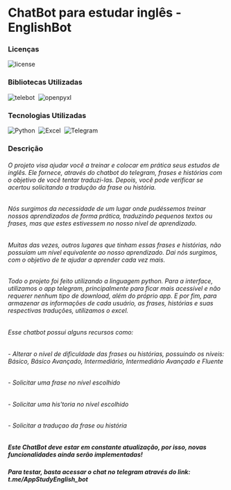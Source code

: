 # ChatBot para estudar inglês - EnglishBot
 
### Licenças
![license](https://img.shields.io/badge/license-MIT-brightgreen)&nbsp;

### Bibliotecas Utilizadas
![telebot](https://img.shields.io/badge/library-telebot_0.0.5-brightgreen)&nbsp; ![openpyxl](https://img.shields.io/badge/library-openpyxl_3.1.2-brightgreen)&nbsp;

### Tecnologias Utilizadas
![Python](https://img.shields.io/badge/Python-3.12.2-brightgreen)&nbsp; ![Excel](https://img.shields.io/badge/Excel-%2319B201)&nbsp; ![Telegram](https://img.shields.io/badge/Telegram-%234A93E6)&nbsp;

### Descrição

###### O projeto visa ajudar você a treinar e colocar em prática seus estudos de inglês. Ele fornece, através do chatbot do telegram, frases e histórias com o objetivo de você tentar traduzi-las. Depois, você pode verificar se acertou solicitando a tradução da frase ou história.

###### Nós surgimos da necessidade de um lugar onde pudéssemos treinar nossos aprendizados de forma prática, traduzindo pequenos textos ou frases, mas que estes estivessem no nosso nível de aprendizado. 

###### Muitas das vezes, outros lugares que tinham essas frases e histórias, não possuíam um nível equivalente ao nosso aprendizado. Dai nós surgimos, com o objetivo de te ajudar a aprender cada vez mais.

###### Todo o projeto foi feito utilizando a linguagem python. Para a interface, utilizamos o app telegram, principalmente para ficar mais acessível e não requerer nenhum tipo de download, além do próprio app. E por fim, para armazenar as informações de cada usuário, as frases, histórias e suas respectivas traduções, utilizamos o excel.

###### Esse chatbot possui alguns recursos como: 

###### - Alterar o nível de dificuldade das frases ou histórias, possuindo os níveis: Básico, Básico Avançado, Intermediário, Intermediário Avançado e Fluente
###### - Solicitar uma frase no nível escolhido
###### - Solicitar uma his'toria no nível escolhido
###### - Solicitar a traduçao da frase ou história

##### Este ChatBot deve estar em constante atualização, por isso, novas funcionalidades ainda serão implementadas!

##### Para testar, basta acessar o chat no telegram através do link: t.me/AppStudyEnglish_bot